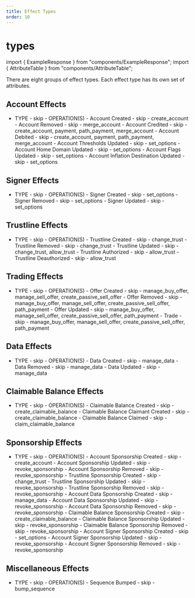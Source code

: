 ```yaml
---
title: Effect Types
order: 10
---
```


# types

import { ExampleResponse } from "components/ExampleResponse"; import { AttributeTable } from "components/AttributeTable";

There are eight groups of effect types. Each effect type has its own set of attributes.

## Account Effects

 - TYPE - skip - OPERATION\(S\) - Account Created - skip - create\_account - Account Removed - skip - merge\_account - Account Credited - skip - create\_account, payment, path\_payment, merge\_account - Account Debited - skip - create\_account, payment, path\_payment, merge\_account - Account Thresholds Updated - skip - set\_options - Account Home Domain Updated - skip - set\_options - Account Flags Updated - skip - set\_options - Account Inflation Destination Updated - skip - set\_options

## Signer Effects

 - TYPE - skip - OPERATION\(S\) - Signer Created - skip - set\_options - Signer Removed - skip - set\_options - Signer Updated - skip - set\_options

## Trustline Effects

 - TYPE - skip - OPERATION\(S\) - Trustline Created - skip - change\_trust - Trustline Removed - skip - change\_trust - Trustline Updated - skip - change\_trust, allow\_trust - Trustline Authorized - skip - allow\_trust - Trustline Deauthorized - skip - allow\_trust

## Trading Effects

 - TYPE - skip - OPERATION\(S\) - Offer Created - skip - manage\_buy\_offer, manage\_sell\_offer, create\_passive\_sell\_offer - Offer Removed - skip - manage\_buy\_offer, manage\_sell\_offer, create\_passive\_sell\_offer, path\_payment - Offer Updated - skip - manage\_buy\_offer, manage\_sell\_offer, create\_passive\_sell\_offer, path\_payment - Trade - skip - manage\_buy\_offer, manage\_sell\_offer, create\_passive\_sell\_offer, path\_payment

## Data Effects

 - TYPE - skip - OPERATION\(S\) - Data Created - skip - manage\_data - Data Removed - skip - manage\_data - Data Updated - skip - manage\_data

## Claimable Balance Effects

 - TYPE - skip - OPERATION\(S\) - Claimable Balance Created - skip - create\_claimable\_balance - Claimable Balance Claimant Created - skip - create\_claimable\_balance - Claimable Balance Claimed - skip - claim\_claimable\_balance

## Sponsorship Effects

 - TYPE - skip - OPERATION\(S\) - Account Sponsorship Created - skip - create\_account - Account Sponsorship Updated - skip - revoke\_sponsorship - Account Sponsorship Removed - skip - revoke\_sponsorship - Trustline Sponsorship Created - skip - change\_trust - Trustline Sponsorship Updated - skip - revoke\_sponsorship - Trustline Sponsorship Removed - skip - revoke\_sponsorship - Account Data Sponsorship Created - skip - manage\_data - Account Data Sponsorship Updated - skip - revoke\_sponsorship - Account Data Sponsorship Removed - skip - revoke\_sponsorship - Claimable Balance Sponsorship Created - skip - create\_claimable\_balance - Claimable Balance Sponsorship Updated - skip - revoke\_sponsorship - Claimable Balance Sponsorship Removed - skip - revoke\_sponsorship - Account Signer Sponsorship Created - skip - set\_options - Account Signer Sponsorship Updated - skip - revoke\_sponsorship - Account Signer Sponsorship Removed - skip - revoke\_sponsorship

## Miscellaneous Effects

 - TYPE - skip - OPERATION\(S\) - Sequence Bumped - skip - bump\_sequence

